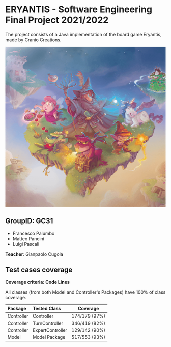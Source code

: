 # ERYANTIS - Software Engineering Final Project 2021/2022
The project consists of a Java implementation of the board game Eryantis, made by Cranio Creations.

![This is an image](src/main/resources/graphics/eriantys_banner.png)






## GroupID: GC31
+ Francesco Palumbo
+ Matteo Pancini
+ Luigi Pascali
  
**Teacher**: Gianpaolo Cugola


## Test cases coverage
**Coverage criteria: Code Lines**

All classes (from both Model and Controller's Packages) have 100% of class coverage.

| Package    | Tested Class       |    Coverage    |
|:-----------|:-------------------|:--------------:|
| Controller | Controller         | 174/179 (97%) |
| Controller | TurnController     | 346/419 (82%) |
| Controller | ExpertController   | 129/142 (90%) |
| Model      | Model Package      | 517/553 (93%) |
